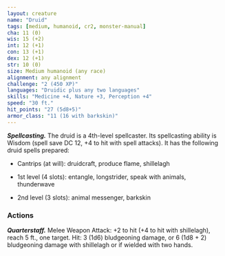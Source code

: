 ```yaml
---
layout: creature
name: "Druid"
tags: [medium, humanoid, cr2, monster-manual]
cha: 11 (0)
wis: 15 (+2)
int: 12 (+1)
con: 13 (+1)
dex: 12 (+1)
str: 10 (0)
size: Medium humanoid (any race)
alignment: any alignment
challenge: "2 (450 XP)"
languages: "Druidic plus any two languages"
skills: "Medicine +4, Nature +3, Perception +4"
speed: "30 ft."
hit_points: "27 (5d8+5)"
armor_class: "11 (16 with barkskin)"
---
```


***Spellcasting.*** The druid is a 4th-level spellcaster. Its spellcasting ability is Wisdom (spell save DC 12, +4 to hit with spell attacks). It has the following druid spells prepared:

* Cantrips (at will): druidcraft, produce flame, shillelagh

* 1st level (4 slots): entangle, longstrider, speak with animals, thunderwave

* 2nd level (3 slots): animal messenger, barkskin

### Actions

***Quarterstaff.*** Melee Weapon Attack: +2 to hit (+4 to hit with shillelagh), reach 5 ft., one target. Hit: 3 (1d6) bludgeoning damage, or 6 (1d8 + 2) bludgeoning damage with shillelagh or if wielded with two hands.